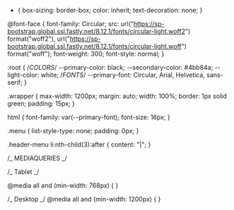 - {
  box-sizing: border-box;
  color: inherit;
  text-decoration: none;
  }

@font-face {
font-family: Circular;
src: url("https://sp-bootstrap.global.ssl.fastly.net/8.12.1/fonts/circular-light.woff2")
format("woff2"),
url("https://sp-bootstrap.global.ssl.fastly.net/8.12.1/fonts/circular-light.woff")
format("woff");
font-weight: 300;
font-style: normal;
}

:root {
/_COLORS_/
--primary-color: black;
--secondary-color: #4bb84a;
--light-color: white;
/_FONTS_/
--primary-font: Circular, Arial, Helvetica, sans-serif;
}

.wrapper {
max-width: 1200px;
margin: auto;
width: 100%;
border: 1px solid green;
padding: 15px;
}

html {
font-family: var(--primary-font);
font-size: 16px;
}

.menu {
list-style-type: none;
padding: 0px;
}

.header-menu li:nth-child(3):after {
content: "|";
}

/_ MEDIAQUERIES _/

/_ Tablet _/

@media all and (min-width: 768px) {
}

/_ Desktop _/
@media all and (min-width: 1200px) {
}
